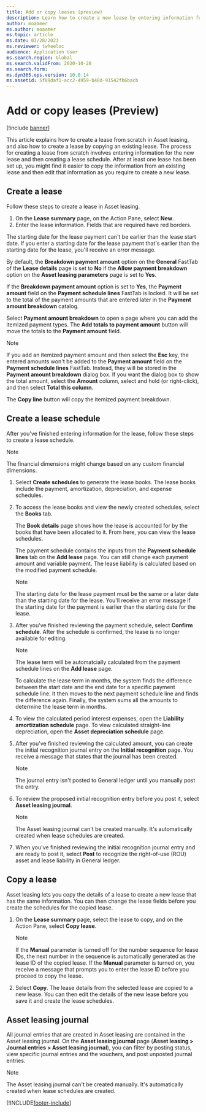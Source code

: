 ```yaml
---
title: Add or copy leases (preview)
description: Learn how to create a new lease by entering information for it in Asset leasing or copying information from an existing lease.
author: moaamer
ms.author: moaamer
ms.topic: article
ms.date: 03/28/2023
ms.reviewer: twheeloc
audience: Application User
ms.search.region: Global
ms.search.validFrom: 2020-10-28
ms.search.form: 
ms.dyn365.ops.version: 10.0.14
ms.assetid: 5f89daf1-acc2-4959-b48d-91542fb6bacb
---
```


# Add or copy leases (Preview)

[!include [banner](../includes/banner.md)]

This article explains how to create a lease from scratch in Asset leasing, and also how to create a lease by copying an existing lease. The process for creating a lease from scratch involves entering information for the new lease and then creating a lease schedule. After at least one lease has been set up, you might find it easier to copy the information from an existing lease and then edit that information as you require to create a new lease.

## Create a lease

Follow these steps to create a lease in Asset leasing.

1. On the **Lease summary** page, on the Action Pane, select **New**.
2. Enter the lease information. Fields that are required have red borders.

The starting date for the lease payment can't be earlier than the lease start date. If you enter a starting date for the lease payment that's earlier than the starting date for the lease, you'll receive an error message.

By default, the **Breakdown payment amount** option on the **General** FastTab of the **Lease details** page is set to **No** if the **Allow payment breakdown** option on the **Asset leasing parameters** page is set to **Yes**. 

If the **Breakdown payment amount** option is set to **Yes**, the **Payment amount** field on the **Payment schedule lines** FastTab is locked. It will be set to the total of the payment amounts that are entered later in the **Payment amount breakdown** catalog.

Select **Payment amount breakdown** to open a page where you can add the itemized payment types. The **Add totals to payment amount** button will move the totals to the **Payment amount** field.

> [!NOTE]
> If you add an itemized payment amount and then select the **Esc** key, the entered amounts won't be added to the **Payment amount** field on the **Payment schedule lines** FastTab. Instead, they will be stored in the **Payment amount breakdown** dialog box. If you want the dialog box to show the total amount, select the **Amount** column, select and hold (or right-click), and then select **Total this column**. 

The **Copy line** button will copy the itemized payment breakdown.

## Create a lease schedule

After you've finished entering information for the lease, follow these steps to create a lease schedule.

> [!NOTE]
> The financial dimensions might change based on any custom financial dimensions.

1. Select **Create schedules** to generate the lease books. The lease books include the payment, amortization, depreciation, and expense schedules.
2. To access the lease books and view the newly created schedules, select the **Books** tab.

    The **Book details** page shows how the lease is accounted for by the books that have been allocated to it. From here, you can view the lease schedules.

    The payment schedule contains the inputs from the **Payment schedule lines** tab on the **Add lease** page. You can still change each payment amount and variable payment. The lease liability is calculated based on the modified payment schedule.

    > [!NOTE]
    > The starting date for the lease payment must be the same or a later date than the starting date for the lease. You'll receive an error message if the starting date for the payment is earlier than the starting date for the lease. 

4. After you've finished reviewing the payment schedule, select **Confirm schedule**. After the schedule is confirmed, the lease is no longer available for editing.

    > [!NOTE]
    > The lease term will be automatcially calculated from the payment schedule lines on the **Add lease** page.
    >
    > To calculate the lease term in months, the system finds the difference between the start date and the end date for a specific payment schedule line. It then moves to the next payment schedule line and finds the difference again. Finally, the system sums all the amounts to determine the lease term in months.

5. To view the calculated period interest expenses, open the **Liability amortization schedule** page. To view calculated straight-line depreciation, open the **Asset depreciation schedule** page.
6. After you've finished reviewing the calculated amount, you can create the initial recognition journal entry on the **Initial recognition** page. You receive a message that states that the journal has been created.

    > [!NOTE]
    > The journal entry isn't posted to General ledger until you manually post the entry.

7. To review the proposed initial recognition entry before you post it, select **Asset leasing journal**.

    > [!NOTE]
    > The Asset leasing journal can't be created manually. It's automatically created when lease schedules are created.

8. When you've finished reviewing the initial recognition journal entry and are ready to post it, select **Post** to recognize the right-of-use (ROU) asset and lease liability in General ledger.

## Copy a lease

Asset leasing lets you copy the details of a lease to create a new lease that has the same information. You can then change the lease fields before you create the schedules for the copied lease.

1. On the **Lease summary** page, select the lease to copy, and on the Action Pane, select **Copy lease**.

    > [!NOTE]
    > If the **Manual** parameter is turned off for the number sequence for lease IDs, the next number in the sequence is automatically generated as the lease ID of the copied lease. If the **Manual** parameter is turned on, you receive a message that prompts you to enter the lease ID before you proceed to copy the lease.

2. Select **Copy**. The lease details from the selected lease are copied to a new lease. You can then edit the details of the new lease before you save it and create the lease schedules.

## Asset leasing journal

All journal entries that are created in Asset leasing are contained in the Asset leasing journal. On the **Asset leasing journal** page (**Asset leasing \> Journal entries \> Asset leasing journal**), you can filter by posting status, view specific journal entries and the vouchers, and post unposted journal entries.

> [!NOTE]
> The Asset leasing journal can't be created manually. It's automatically created when lease schedules are created.


[!INCLUDE[footer-include](../../includes/footer-banner.md)]
